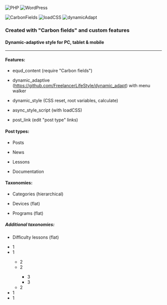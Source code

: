 ![PHP](https://img.shields.io/badge/PHP-8.2.1-green)
![WordPress](https://img.shields.io/badge/WordPress-6.1.1-green)

![CarbonFields](https://img.shields.io/badge/Carbon%20Fields-3.4.0-green)
![loadCSS](https://img.shields.io/badge/loadCSS-2.0.1-green)
![dynamicAdapt](https://img.shields.io/badge/dynamicAdapt-2022-green)

<h3>Created with "Carbon fields" and custom features</h3>
<h4>Dynamic-adaptive style for PC, tablet & mobile</h4>

***

<h4>Features:</h4>

- equd_content (require "Carbon fields")

- dynamic_adaptive (https://github.com/FreelancerLifeStyle/dynamic_adapt) with menu walker

- dynamic_style (CSS reset, root variables, calculate)

- async_style_script (with loadCSS)

- post_link (edit "post type" links)

<h4>Post types:</h4>

- Posts

- News

- Lessons

- Documentation

<h4>Taxonomies:</h4>

- Categories (hierarchical)

- Devices (flat)

- Programs (flat)

<h5>Additional taxonomies:</h5>

- Difficulty lessons (flat)

<ul>
  <li>1</li>
  <li>1</li>
  <ul>
    <li>2</li>
    <li>2</li>
    <ul>
      <li>3</li>
      <li>3</li>
    </ul>
    <li>2</li>
  </ul>
  <li>1</li>
  <li>1</li>
</ul>
